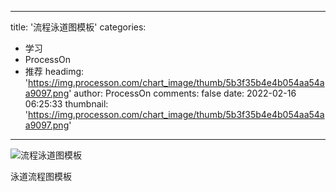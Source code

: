 
---
title: '流程泳道图模板'
categories: 
 - 学习
 - ProcessOn
 - 推荐
headimg: 'https://img.processon.com/chart_image/thumb/5b3f35b4e4b054aa54aa9097.png'
author: ProcessOn
comments: false
date: 2022-02-16 06:25:33
thumbnail: 'https://img.processon.com/chart_image/thumb/5b3f35b4e4b054aa54aa9097.png'
---

<div>   
<img class="thumb" alt="流程泳道图模板" src="https://img.processon.com/chart_image/thumb/5b3f35b4e4b054aa54aa9097.png" referrerpolicy="no-referrer">
<p>泳道流程图模板</p>  
</div>
            
